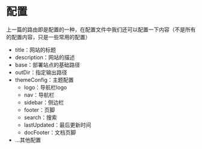 # 配置

上一篇的路由即是配置的一种，在配置文件中我们还可以配置一下内容（不是所有的配置内容，只是一些常用的配置）

- title：网站的标题
- description：网站的描述
- base：部署站点的基础路径
- outDir：指定输出路径
- themeConfig：主题配置
  - logo：导航栏logo
  - nav：导航栏
  - sidebar：侧边栏
  - footer：页脚
  - search：搜索
  - lastUpdated：最后更新时间
  - docFooter：文档页脚
- ...其他配置
